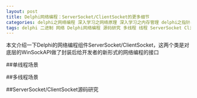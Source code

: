 ```yaml
---
layout: post
title: Delphi网络编程：ServerSocket/ClientSocket的更多细节
categories: delphi之网络编程 深入学习之网络原理 深入学习之内存管理 delphi之指针与内存 好资源之学习资源 delphi之多线程
tags: delphi 二进制 网络 Delphi网络编程 源码研究 多线程 线程 ServerSocket ClientSocket socket
---
```


本文介绍一下Delphi的网络编程组件ServerSocket/ClientSocket，这两个类是对底层的WinSockAPI做了封装后给开发者的新形式的网络编程的接口

##单线程场景



##多线程场景



##ServerSocket/ClientSocket源码研究



